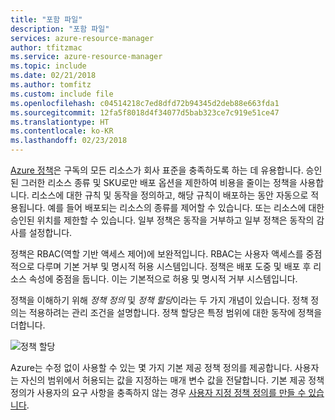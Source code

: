 ```yaml
---
title: "포함 파일"
description: "포함 파일"
services: azure-resource-manager
author: tfitzmac
ms.service: azure-resource-manager
ms.topic: include
ms.date: 02/21/2018
ms.author: tomfitz
ms.custom: include file
ms.openlocfilehash: c04514218c7ed8dfd72b94345d2deb88e663fda1
ms.sourcegitcommit: 12fa5f8018d4f34077d5bab323ce7c919e51ce47
ms.translationtype: HT
ms.contentlocale: ko-KR
ms.lasthandoff: 02/23/2018
---
```

[Azure 정책](/azure/azure-policy/)은 구독의 모든 리소스가 회사 표준을 충족하도록 하는 데 유용합니다. 승인된 그러한 리소스 종류 및 SKU로만 배포 옵션을 제한하여 비용을 줄이는 정책을 사용합니다. 리소스에 대한 규칙 및 동작을 정의하고, 해당 규칙이 배포하는 동안 자동으로 적용됩니다. 예를 들어 배포되는 리소스의 종류를 제어할 수 있습니다. 또는 리소스에 대한 승인된 위치를 제한할 수 있습니다. 일부 정책은 동작을 거부하고 일부 정책은 동작의 감사를 설정합니다.

정책은 RBAC(역할 기반 액세스 제어)에 보완적입니다. RBAC는 사용자 액세스를 중점적으로 다루며 기본 거부 및 명시적 허용 시스템입니다. 정책은 배포 도중 및 배포 후 리소스 속성에 중점을 둡니다. 이는 기본적으로 허용 및 명시적 거부 시스템입니다.

정책을 이해하기 위해 *정책 정의* 및 *정책 할당*이라는 두 가지 개념이 있습니다. 정책 정의는 적용하려는 관리 조건을 설명합니다. 정책 할당은 특정 범위에 대한 동작에 정책을 더합니다.

![정책 할당](./media/resource-manager-governance-policy/policy-concepts.png)

Azure는 수정 없이 사용할 수 있는 몇 가지 기본 제공 정책 정의를 제공합니다. 사용자는 자신의 범위에서 허용되는 값을 지정하는 매개 변수 값을 전달합니다. 기본 제공 정책 정의가 사용자의 요구 사항을 충족하지 않는 경우 [사용자 지정 정책 정의를 만들 수 있습니다](../articles/azure-policy/create-manage-policy.md).
